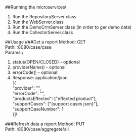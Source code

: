 ##Running the microservices\
1. Run the RepositoryServer.class
2. Run the WebServer.class
3. Run the DemoCrmServer.class (in order to ger demo data)
4. Run the CollectorServer.class

##Usage
###Get a report
Method: GET\
Path: <host>:8080/case/case\
Params:\
1. status(OPEN/CLOSED) - optional
2. providerName(<string>) - optional
3. errorCode(<string>) - optional
4. Response: application/json\
[{\
"provider": "<provider name>",\
"errorCode": "<error code>",\
"productsEffected": ["effected product"],\
"supportCases": ["{support cases json}"],\
"supportCaseNumber": 1\
}]\

###Refresh data a report
Method: PUT\
Path: <host>:8080/case/aggregate/all

